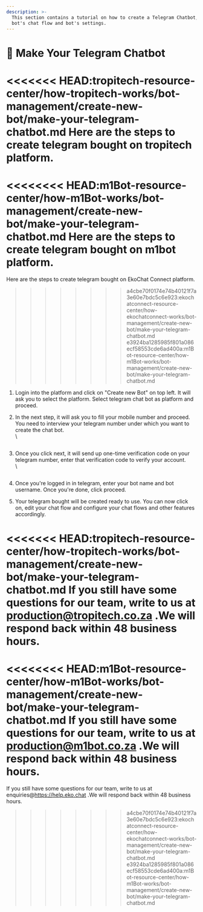 ```yaml
---
description: >-
  This section contains a tutorial on how to create a Telegram Chatbot, edit the
  bot's chat flow and bot's settings.
---
```


# 📖 Make Your Telegram Chatbot

<<<<<<< HEAD:tropitech-resource-center/how-tropitech-works/bot-management/create-new-bot/make-your-telegram-chatbot.md
Here are the steps to create telegram bought on tropitech platform.
=======
<<<<<<<< HEAD:m1Bot-resource-center/how-m1Bot-works/bot-management/create-new-bot/make-your-telegram-chatbot.md
Here are the steps to create telegram bought on m1bot platform.
========
Here are the steps to create telegram bought on EkoChat Connect platform.
>>>>>>>> a4cbe70f0174e74b40121f7a3e60e7bdc5c6e923:ekochatconnect-resource-center/how-ekochatconnect-works/bot-management/create-new-bot/make-your-telegram-chatbot.md
>>>>>>> e3924ba1285985f801a086ecf58553cde6ad400a:m1Bot-resource-center/how-m1Bot-works/bot-management/create-new-bot/make-your-telegram-chatbot.md

1. Login into the platform and click on "Create new Bot" on top left. It will ask you to select the platform. Select telegram chat bot as platform and proceed.
2.  In the next step, it will ask you to fill your mobile number and proceed. You need to interview your telegram number under which you want to create the chat bot.\
    \


    <figure><img src="../../../../.gitbook/assets/1 – 39.png" alt=""><figcaption></figcaption></figure>
3.  Once you click next, it will send up one-time verification code on your telegram number, enter that verification code to verify your account.\
    \


    <figure><img src="../../../../.gitbook/assets/1 – 40.png" alt=""><figcaption></figcaption></figure>
4. Once you're logged in in telegram, enter your bot name and bot username. Once you're done, click proceed.
5. Your telegram bought will be created ready to use. You can now click on, edit your chat flow and configure your chat flows and other features accordingly.

<<<<<<< HEAD:tropitech-resource-center/how-tropitech-works/bot-management/create-new-bot/make-your-telegram-chatbot.md
If you still have some questions for our team, write to us at production@tropitech.co.za .We will respond back within 48 business hours.
=======
<<<<<<<< HEAD:m1Bot-resource-center/how-m1Bot-works/bot-management/create-new-bot/make-your-telegram-chatbot.md
If you still have some questions for our team, write to us at production@m1bot.co.za .We will respond back within 48 business hours.
========
If you still have some questions for our team, write to us at enquiries@https://help.eko.chat .We will respond back within 48 business hours.
>>>>>>>> a4cbe70f0174e74b40121f7a3e60e7bdc5c6e923:ekochatconnect-resource-center/how-ekochatconnect-works/bot-management/create-new-bot/make-your-telegram-chatbot.md
>>>>>>> e3924ba1285985f801a086ecf58553cde6ad400a:m1Bot-resource-center/how-m1Bot-works/bot-management/create-new-bot/make-your-telegram-chatbot.md
